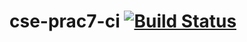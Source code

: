 # cse-prac7-ci [![Build Status](https://travis-ci.com/karljaats/cse-prac7-ci.svg?branch=master)](https://travis-ci.com/karljaats/cse-prac7-ci)
